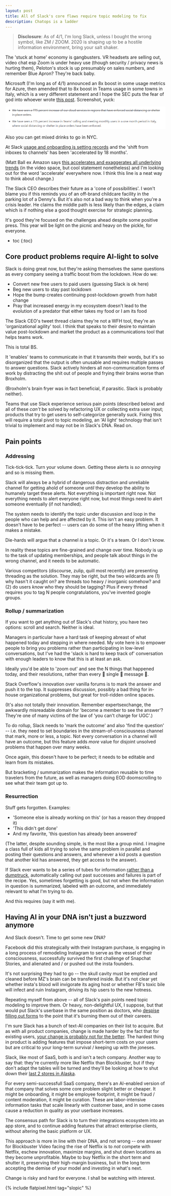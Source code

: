 ```yaml
---
layout: post
title: All of Slack's core flaws require topic modeling to fix
description: Chatops is a ladder
---
```


> **Disclosure**: As of 4/1, I'm long Slack, unless I bought the wrong symbol, like ZM / ZOOM.
> 2020 is shaping up to be a hostile information environment, bring your salt shaker.

The 'stuck at home' economy is gangbusters.
VR headsets are selling out,
video chat esp Zoom is under heavy use (though security / privacy news is hurting them),
Peloton's stock is up presumably on sales numbers,
and remember Blue Apron?
They're back baby.

Microsoft (I'm long as of 4/1) announced an 8x boost in some usage metrics for Azure, then amended that to 8x boost in Teams usage in some towns in Italy, which is a very different statement and I hope the SEC puts the fear of god into whoever wrote [this post](https://azure.microsoft.com/en-us/blog/update-2-on-microsoft-cloud-services-continuity/). Screenshot, yuck:

![msft redaction](/assets/msft-775.png)

Also you can get mixed drinks to go in NYC.

At Slack [usage and onboarding is setting records](https://twitter.com/stewart/status/1243000497566441472) and the 'shift from inboxes to channels' has been 'accelerated by 18 months'.

(Matt Ball ex Amazon says [this accelerates and exaggerates all underlying trends](https://twitter.com/ballmatthew/status/1242816931536736257) (in the video space, but cool statement nonetheless) and I'm looking out for the word 'accelerate' everywhere now. I think this line is a neat way to think about change.)

The Slack CEO describes their future as a 'cone of possibilities'.
I won't blame you if this reminds you of an off-brand childcare facility in the parking lot of a Denny's.
But it's also not a bad way to think when you're a crisis leader.
He claims the middle path is less likely than the edges, a claim which is if nothing else a good thought exercise for strategic planning.

It's good they're focused on the challenges ahead despite some positive press.
This year will be light on the picnic and heavy on the pickle, for everyone.

* toc
{:toc}

## Core product problems require AI-light to solve

Slack is doing great now, but they're asking themselves the same questions as every company seeing a traffic boost from the lockdown. How do we:

* Convert new free users to paid users (guessing Slack is ok here)
* Beg new users to stay past lockdown
* Hope the bump creates continuing post-lockdown growth from habit change
* Pray that increased energy in my ecosystem doesn't lead to the evolution of a predator that either takes my food or I am its food

The Slack CEO's tweet thread claims they're not a WFH tool, they're an 'organizational agility' tool. I think that speaks to their desire to maintain value post-lockdown and market the product as a communications tool that helps teams work.

This is total BS.

It 'enables' teams to communicate in that it transmits their words, but it's so disorganized that the output is often unusable and requires multiple passes to answer questions.
Slack actively hinders all non-communication forms of work by distracting the shit out of people and frying their brains worse than Broxholm.

(Broxholm's brain fryer was in fact beneficial, if parasitic. Slack is probably neither).

Teams that use Slack experience serious pain points (described below) and all of these *can't* be solved by refactoring UX or collecting extra user input;
products that try to get users to self-categorize generally suck.
Fixing this will require a total pivot to topic modeling, an 'AI light' technology that isn't trivial to implement and may not be in Slack's DNA.
Read on.

## Pain points

### Addressing

Tick-tick-tick.
Turn your volume down.
Getting these alerts is *so annoying* and so is missing them.

Slack will always be a hybrid of dangerous distraction and unreliable channel for getting ahold of someone *until* they develop the ability to humanely target these alerts.
Not everything is important right now.
Not everything needs to alert everyone right now, but most things need to alert someone eventually (if not handled).

The system needs to identify the topic under discussion and loop in the people who can help and are affected by it.
This isn't an easy problem.
It doesn't have to be perfect -- users can do some of the heavy lifting when it makes a mistake.

Die-hards will argue that a channel *is* a topic.
Or it's a team.
Or I don't know.

In reality these topics are fine-grained and change over time.
Nobody is up to the task of updating memberships, and people talk about things in the wrong channel, and it needs to be automatic.

Various competitors (discourse, zulip, quill most recently) are presenting threading as the solution. They may be right, but the two wildcards are (1) why hasn't it caught on? are threads too heavy / inorganic somehow? and (2) do users *know* who they should be tagging? Plus if every thread requires you to tag N people congratulations, you've invented google groups.

### Rollup / summarization

If you want to get anything out of Slack's chat history, you have two options: scroll and search. Neither is ideal.

Managers in particular have a hard task of keeping abreast of what happened today and stepping in where needed.
My vote here is to empower people to bring you problems rather than participating in low-level conversations,
but I've had the 'slack is hard to keep track of' conversation with enough leaders to know that this is at least an ask.

Ideally you'd be able to 'zoom out' and see the N things that happened today, and their resolutions, rather than every 👏 single 👏 message 👏.

Stack Overflow's innovation over vanilla forums is to mark the answer and push it to the top.
It suppresses discussion, possibly a bad thing for in-house organizational problems, but great for troll-ridden online spaces.

(It's also not totally their innovation.
Remember expertsexchange, the awkwardly misreadable domain for 'become a member to see the answer'?
They're one of many victims of the law of 'you can't charge for UGC'.)

To do rollup, Slack needs to 'mark the outcome' and also 'find the question' --
i.e. they need to set boundaries in the stream-of-consciousness channel that mark, more or less, a topic.
Not every conversation in a channel will have an outcome, but this feature adds *more* value for disjoint unsolved problems that happen over many weeks.

Once again, this doesn't have to be perfect; it needs to be editable and learn from its mistakes.

But bracketing / summarization makes the information reusable to time travelers from the future, as well as managers doing EOD doomscrolling to see what their team got up to.

### Resurrection

Stuff gets forgotten. Examples:

* 'Someone else is already working on this' (or has a reason they dropped it)
* 'This didn't get done'
* And my favorite, 'this question has already been answered'

(The latter, despite sounding simple, is the most like a group mind. I imagine a class full of kids all trying to solve the same problem in parallel and posting their questions and answers, and whenever a kid posts a question that another kid has answered, they get access to the answer).

If Slack ever wants to be a series of tubes for information [rather than a dumptruck](https://www.youtube.com/watch?v=f99PcP0aFNE), automatically calling out past successes and failures is part of the recipe.
Yes, sometimes forgetting is good, but not when the information in question is summarized, labeled with an outcome, and immediately relevant to what I'm trying to do.

And this requires (say it with me).

## Having AI in your DNA isn't just a buzzword anymore

And Slack doesn't. Time to get some new DNA?

Facebook did this strategically with their Instagram purchase, is engaging in a long process of remodeling Instagram to serve as the vessel of their consciousness, successfully survived the first challenge of Snapchat Stories, and alienated and / or pushed out the insta founders.

It's not surprising they had to go -- the skull cavity must be emptied and cleaned before MZ's brain can be transfered inside.
But it's not clear yet whether insta's blood will invigorate its aging host or whether FB's toxic bile will infect and ruin Instagram, driving its hip users to the new hotness.

Repeating myself from above -- all of Slack's pain points need topic modeling to improve them.
Or heavy, non-delightful UX, I suppose, but that would put Slack's userbase in the same position as doctors,
who [despise filling out forms](https://www.newyorker.com/magazine/2018/11/12/why-doctors-hate-their-computers) to the point that it's burning them out of their careers.

I'm sure Slack has a bunch of text-AI companies on their list to acquire.
But as with all product companies, change is made harder by the fact that for existing users, [your change is probably not for the better](https://gist.github.com/sleepyfox/a4d311ffcdc4fd908ec97d1c245e57dc).
The hardest thing in product is adding features that impose short-term costs on your users but are critical to your long-term survival / keeping up with the joneses.

Slack, like most of SaaS, both is and isn't a tech company.
Another way to say that: they're currently more like Netflix than Blockbuster,
but if they don't adapt the tables will be turned and they'll be looking at how to shut down their [last 2 stores in Alaska](https://www.adn.com/business-economy/2018/07/12/the-last-two-blockbuster-stores-in-alaska-are-set-to-close/).

For every semi-successfull SaaS company, there's an AI-enabled version of that company that solves some core problem slight better or cheaper.
It might be onboarding, it might be employee footprint, it might be fraud / content moderation, it might be curation.
These are labor-intensive information tasks that scale linearly with customer base, and in some cases cause a reduction in quality as your userbase increases.

The consensus path for Slack is to turn their integrations ecosystem into an app store,
and to continue adding features that attract enterprise clients,
without altering the basic platform or UX.

This approach is more in line with their DNA, and not wrong --
one answer for Blockbuster Video facing the rise of Netflix is to *not* compete with Netflix, eschew innovation, maximize margins, and shut down locations as they become unprofitable.
Maybe to buy Netflix in the short term and shutter it, preserving their high-margin business, but in the long term accepting the demise of your model and investing in what's next.

Change is risky and hard for everyone. I shall be watching with interest.

{% include flatpixel.html tag="slopic" %}
